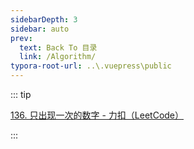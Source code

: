 ```yaml
---
sidebarDepth: 3
sidebar: auto
prev:
  text: Back To 目录
  link: /Algorithm/
typora-root-url: ..\.vuepress\public
---
```




::: tip

[136. 只出现一次的数字 - 力扣（LeetCode）](https://leetcode.cn/problems/single-number/)

:::
